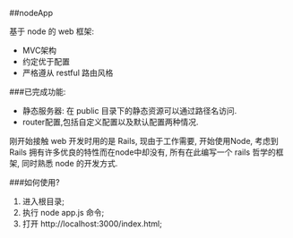 ##nodeApp

基于 node 的 web 框架:

* MVC架构
* 约定优于配置
* 严格遵从 restful 路由风格

###已完成功能:

* 静态服务器: 在 public 目录下的静态资源可以通过路径名访问.
* router配置,包括自定义配置以及默认配置两种情况.

刚开始接触 web 开发时用的是 Rails, 现由于工作需要, 开始使用Node, 考虑到 Rails 拥有许多优良的特性而在node中却没有, 所有在此编写一个 rails 哲学的框架, 同时熟悉 node 的开发方式. 


###如何使用?

1. 进入根目录;
2. 执行 node app.js 命令;
3. 打开 http://localhost:3000/index.html;